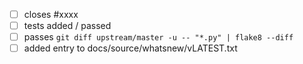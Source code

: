 - [ ] closes #xxxx
- [ ] tests added / passed
- [ ] passes `git diff upstream/master -u -- "*.py" | flake8 --diff`
- [ ] added entry to docs/source/whatsnew/vLATEST.txt
